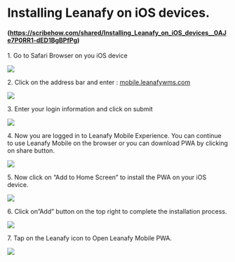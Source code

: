 # Installing Leanafy on iOS devices.
#### (https://scribehow.com/shared/Installing_Leanafy_on_iOS_devices__0AJe7P0RR1-dED1BgBPfPg)


1\. Go to Safari Browser on you iOS device

![](https://ajeuwbhvhr.cloudimg.io/colony-recorder.s3.amazonaws.com/files/2023-09-04/74244def-0d59-4016-ae3a-4dae413d2e2e/mobile_screenshot.jpg?tl_px=0,0&br_px=831,1800&force_format=png&width=518&wat_scale=46&wat=1&wat_opacity=0.7&wat_gravity=northwest&wat_url=https://colony-recorder.s3.us-west-1.amazonaws.com/images/watermarks/FB923C_standard.png&wat_pad=181,1036)


2\. Click on the address bar and enter : [mobile.leanafywms.com](http://mobile.leanafywms.com)

![](https://ajeuwbhvhr.cloudimg.io/colony-recorder.s3.amazonaws.com/files/2023-09-04/843db599-1ac6-449c-94fe-95480810511c/mobile_screenshot.jpg?tl_px=0,0&br_px=831,1800&force_format=png&width=518&wat_scale=46&wat=1&wat_opacity=0.7&wat_gravity=northwest&wat_url=https://colony-recorder.s3.us-west-1.amazonaws.com/images/watermarks/FB923C_standard.png&wat_pad=76,669)


3\. Enter your login information and click on submit

![](https://ajeuwbhvhr.cloudimg.io/colony-recorder.s3.amazonaws.com/files/2023-09-27/ab724741-254b-4223-a6d0-0ac16af73066/user_cropped_screenshot.jpeg?tl_px=0,513&br_px=1125,2436&force_format=png&width=518&wat_scale=46&wat=1&wat_opacity=0.7&wat_gravity=northwest&wat_url=https://colony-recorder.s3.us-west-1.amazonaws.com/images/watermarks/FB923C_standard.png&wat_pad=249,636)


4\. Now you are logged in to Leanafy Mobile Experience. You can continue to use Leanafy Mobile on the browser or you can download PWA by clicking on share button.

![](https://ajeuwbhvhr.cloudimg.io/colony-recorder.s3.amazonaws.com/files/2023-09-04/aae3525f-8217-439e-bedd-97de3b6d6f4b/mobile_screenshot.jpg?tl_px=0,0&br_px=831,1800&force_format=png&width=518&wat_scale=46&wat=1&wat_opacity=0.7&wat_gravity=northwest&wat_url=https://colony-recorder.s3.us-west-1.amazonaws.com/images/watermarks/FB923C_standard.png&wat_pad=238,1021)


5\. Now click on “Add to Home Screen” to install the PWA on your iOS device. 

![](https://ajeuwbhvhr.cloudimg.io/colony-recorder.s3.amazonaws.com/files/2023-09-27/a4b56b95-79c7-4330-bff6-224255e573ec/user_cropped_screenshot.jpeg?tl_px=0,0&br_px=831,1800&force_format=png&width=518&wat_scale=46&wat=1&wat_opacity=0.7&wat_gravity=northwest&wat_url=https://colony-recorder.s3.us-west-1.amazonaws.com/images/watermarks/FB923C_standard.png&wat_pad=245,1049)


6\. Click on”Add” button on the top right to complete the installation process. 

![](https://ajeuwbhvhr.cloudimg.io/colony-recorder.s3.amazonaws.com/files/2023-09-04/18a1a81b-793a-4ac8-b632-e34ca7753a94/mobile_screenshot.jpg?tl_px=0,0&br_px=831,1800&force_format=png&width=518&wat_scale=46&wat=1&wat_opacity=0.7&wat_gravity=northwest&wat_url=https://colony-recorder.s3.us-west-1.amazonaws.com/images/watermarks/FB923C_standard.png&wat_pad=465,108)


7\. Tap on the Leanafy icon to Open Leanafy Mobile PWA.

![](https://ajeuwbhvhr.cloudimg.io/colony-recorder.s3.amazonaws.com/files/2023-09-04/1dd11a15-91f4-4a3d-b4c3-02d952471c9a/mobile_screenshot.jpg?tl_px=0,0&br_px=831,1800&force_format=png&width=518&wat_scale=46&wat=1&wat_opacity=0.7&wat_gravity=northwest&wat_url=https://colony-recorder.s3.us-west-1.amazonaws.com/images/watermarks/FB923C_standard.png&wat_pad=430,788)